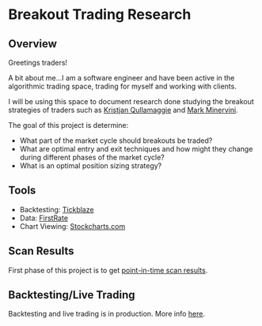 # Breakout Trading Research

## Overview

Greetings traders!

A bit about me...I am a software engineer and have been active in the algorithmic trading space, trading for myself and working with clients.

I will be using this space to document research done studying the breakout strategies of traders such as
[Kristjan Qullamaggie](https://qullamaggie.com/) and [Mark Minervini](https://www.minervini.com/about.php).

The goal of this project is determine:

- What part of the market cycle should breakouts be traded?
- What are optimal entry and exit techniques and how might they change during different phases of the market cycle?
- What is an optimal position sizing strategy?

## Tools

- Backtesting: [Tickblaze](https://tickblaze.com/)
- Data: [FirstRate](https://firstratedata.com/)
- Chart Viewing: [Stockcharts.com](https://stockcharts.com/)

## Scan Results

First phase of this project is to get [point-in-time scan results](/scans).

## Backtesting/Live Trading

Backtesting and live trading is in production. More info [here](/backtest).

